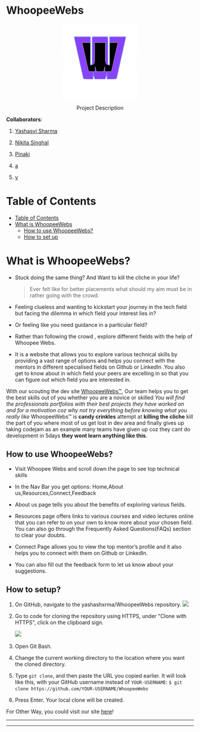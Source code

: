 # WhoopeeWebs
<p align="center">
    <img src=img/ww.png height=200>
</p>
<p align="center">Project Description</p>


**Collaborators**:

1. [Yashasvi Sharma](https://github.com/yashashxrma)

2. [Nikita Singhal](https://github.com/nikita78699)

3. [Pinaki]( https://github.com/pinaki18)

4. [a]()

5. [v]()

# Table of Contents

- [Table of Contents](#table-of-contents)
- [What is WhoopeeWebs](#What-is-WhoopeeWebs)
  - [How to use WhoopeeWebs?](#how-to-use-study-date)
  - [How to set up](#how-to-set-up)

# What is WhoopeeWebs?

- Stuck doing the same thing? And Want to kill the cliche in your life?

  > Ever felt like for better placements what should my aim must be in rather going with the crowd.

- Feeling clueless and wanting to kickstart your journey in the tech field but facing the dilemma in which field your interest lies in?
- Or feeling like you need guidance in a particular field?
- Rather than following the crowd , explore different fields with the help of Whoopee Webs.
- It is a website that allows you to explore various technical skills by providing a vast range of options and helps you connect with the mentors in different specialised fields on Github or LinkedIn .You also get to know about in which field your peers are excelling in so that you can figure out which field you are interested in.

With our scouting the dev site [WhoopeeWebs™](https://unruffled-mayer-0f7872.netlify.app/), Our team helps you to get the best skills out of you whether you are a novice or skilled *You will find the professionals portfolios with their best projects they have worked on and for a motivation coz why not try everything before knowing what you really like*  WhoopeeWebs™ is **candy crinkles** attempt at **killing the cliche** kill the part of you where most of us get lost in dev area and finally gives up taking codejam as an example many teams have given up coz they cant do development in 5days **they wont learn anything like this**.

## How to use WhoopeeWebs?
- Visit Whoopee Webs and scroll down the page to see top technical skills 


- In the Nav Bar you get options: Home,About us,Resources,Connect,Feedback


- About us page tells you about the benefits of exploring various fields.


- Resources page offers links to various courses and video lectures online that you can refer to on your own to know more about your chosen field. You can also go through the Frequently Asked Questions(FAQs) section to clear your doubts.


- Connect Page allows you to view the top mentor’s profile and it also helps you to connect with them on Github or LinkedIn.


- You can also fill out the feedback form to let us know about your suggestions.



## How to setup?

1. On GitHub, navigate to the yashashxrma/WhoopeeWebs repository.
   <img src=src/components/Homepage/ss3.PNG>

2. Go to code for cloning the repository using HTTPS, under "Clone with HTTPS", click on the clipboard sign.

   <img src=src/components/Homepage/ss4.PNG>

3. Open Git Bash.
4. Change the current working directory to the location where you want the cloned directory.
5. Type `git clone`, and then paste the URL you copied earlier. It will look like this, with your GitHub username instead of `YOUR-USERNAME`:
    `$ git clone https://github.com/YOUR-USERNAME/WhoopeeWebs`

6. Press Enter. Your local clone will be created.
    
For Other Way, you could visit our site [here](a)!

---


---
